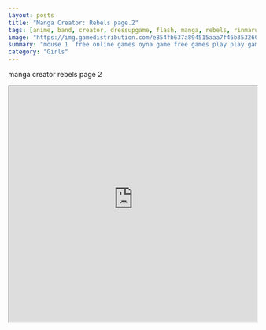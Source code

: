 ```yaml
---
layout: posts
title: "Manga Creator: Rebels page.2"
tags: [anime, band, creator, dressupgame, flash, manga, rebels, rinmaru, rinmarugames, rock, free, online, games, oyna, game, free, games, play, play, games]
image: "https://img.gamedistribution.com/e854fb637a894515aaa7f46b35326080.jpg"
summary: "mouse 1  free online games oyna game free games play play games"
category: "Girls"
---
```


manga creator rebels page 2

<iframe width="100%" height="480px;" src="https://flash.gamedistribution.com?game=e854fb637a894515aaa7f46b35326080"></iframe>